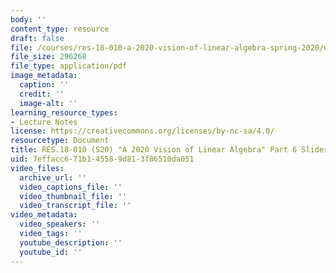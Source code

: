 ```yaml
---
body: ''
content_type: resource
draft: false
file: /courses/res-18-010-a-2020-vision-of-linear-algebra-spring-2020/mitres_18_010_s20_slides_part6.pdf
file_size: 296268
file_type: application/pdf
image_metadata:
  caption: ''
  credit: ''
  image-alt: ''
learning_resource_types:
- Lecture Notes
license: https://creativecommons.org/licenses/by-nc-sa/4.0/
resourcetype: Document
title: RES.18-010 (S20) "A 2020 Vision of Linear Algebra" Part 6 Slides
uid: 7effacc6-71b1-4558-9d81-3f86510da051
video_files:
  archive_url: ''
  video_captions_file: ''
  video_thumbnail_file: ''
  video_transcript_file: ''
video_metadata:
  video_speakers: ''
  video_tags: ''
  youtube_description: ''
  youtube_id: ''
---
```

